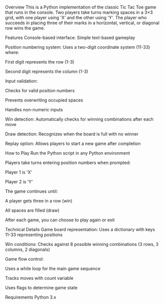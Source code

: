 Overview
This is a Python implementation of the classic Tic Tac Toe game that runs in the console. Two players take turns marking spaces in a 3×3 grid, with one player using 'X' and the other using 'Y'. The player who succeeds in placing three of their marks in a horizontal, vertical, or diagonal row wins the game.

Features
Console-based interface: Simple text-based gameplay

Position numbering system: Uses a two-digit coordinate system (11-33) where:

First digit represents the row (1-3)

Second digit represents the column (1-3)

Input validation:

Checks for valid position numbers

Prevents overwriting occupied spaces

Handles non-numeric inputs

Win detection: Automatically checks for winning combinations after each move

Draw detection: Recognizes when the board is full with no winner

Replay option: Allows players to start a new game after completion

How to Play
Run the Python script in any Python environment

Players take turns entering position numbers when prompted:

Player 1 is 'X'

Player 2 is 'Y'

The game continues until:

A player gets three in a row (win)

All spaces are filled (draw)

After each game, you can choose to play again or exit

Technical Details
Game board representation: Uses a dictionary with keys 11-33 representing positions

Win conditions: Checks against 8 possible winning combinations (3 rows, 3 columns, 2 diagonals)

Game flow control:

Uses a while loop for the main game sequence

Tracks moves with count variable

Uses flags to determine game state

Requirements
Python 3.x

